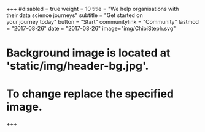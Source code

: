 +++
#disabled = true
weight = 10
title = "We help organisations with <br/> their data science journeys"
subtitle = "Get started on<br/>your journey today"
button = "Start"
communitylink = "Community"
lastmod = "2017-08-26"
date = "2017-08-26"
image="img/ChibiSteph.svg"
# Background image is located at 'static/img/header-bg.jpg'.
# To change replace the specified image.
+++
